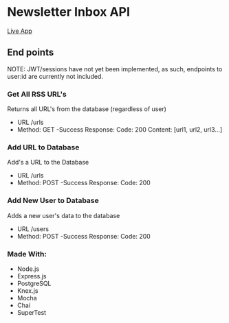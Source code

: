 # Newsletter Inbox API

<a href="https://ryan-newsletter-app.now.sh/">Live App</a>

## End points

NOTE: JWT/sessions have not yet been implemented, as such, endpoints to user:id are currently not included.

### Get All RSS URL's

Returns all URL's from the database (regardless of user)

- URL
  /urls
- Method:
  GET
  -Success Response:
  Code: 200
  Content: [url1, url2, url3...]

### Add URL to Database

Add's a URL to the Database

- URL
  /urls
- Method:
  POST
  -Success Response:
  Code: 200

### Add New User to Database

Adds a new user's data to the database

- URL
  /users
- Method:
  POST
  -Success Response:
  Code: 200

### Made With:

- Node.js
- Express.js
- PostgreSQL
- Knex.js
- Mocha
- Chai
- SuperTest
